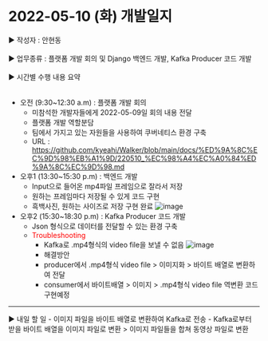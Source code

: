 <h1>2022-05-10 (화) 개발일지</h1>

▶ 작성자 : 안현동<br><br>
▶ 업무종류 : 플랫폼 개발 회의 및 Django 백엔드 개발, Kafka Producer 코드 개발<br><br>
▶ 시간별 수행 내용 요약<br><br>
- 오전 (9:30~12:30 a.m) : 플랫폼 개발 회의
  - 미참석한 개발자들에게 2022-05-09일 회의 내용 전달
  - 플랫폼 개발 역할분담
  - 팀에서 가지고 있는 자원들을 사용하여 쿠버네티스 환경 구축
  - URL : https://github.com/kyeahi/Walker/blob/main/docs/%ED%9A%8C%EC%9D%98%EB%A1%9D/220510_%EC%98%A4%EC%A0%84%ED%9A%8C%EC%9D%98.md
- 오후1 (13:30~15:30 p.m) : 백엔드 개발
  - Input으로 들어온 mp4파일 프레임으로 잘라서 저장
  - 원하는 프레임마다 저장될 수 있게 코드 구현
  - 흑백사진, 원하는 사이즈로 저장 구현 완료
  ![image](https://user-images.githubusercontent.com/81276472/167669901-2803fb60-784c-435b-b529-3f5a19fea209.png)
- 오후2 (15:30~18:30 p.m) : Kafka Producer 코드 개발
  - Json 형식으로 데이터를 전달할 수 있는 환경 구축
  - <span style="color:red">Troubleshooting</span>
    - Kafka로 .mp4형식의 video file을 보낼 수 없음
    ![image](https://user-images.githubusercontent.com/81276472/167674972-a5e83df5-81ad-4d0e-a4e8-44bcae2d5b42.png)
    - 해결방안
    - producer에서 .mp4형식 video file > 이미지화 > 바이트 배열로 변환하여 전달
    - consumer에서 바이트배열 > 이미지 > .mp4형식 video file 역변환 코드 구현예정
<hr>
▶ 내일 할 일
- 이미지 파일을 바이트 배열로 변환하여 Kafka로 전송
- Kafka로부터 받을 바이트 배열을 이미지 파일로 변환 > 이미지 파일들을 합쳐 동영상 파일로 변환
